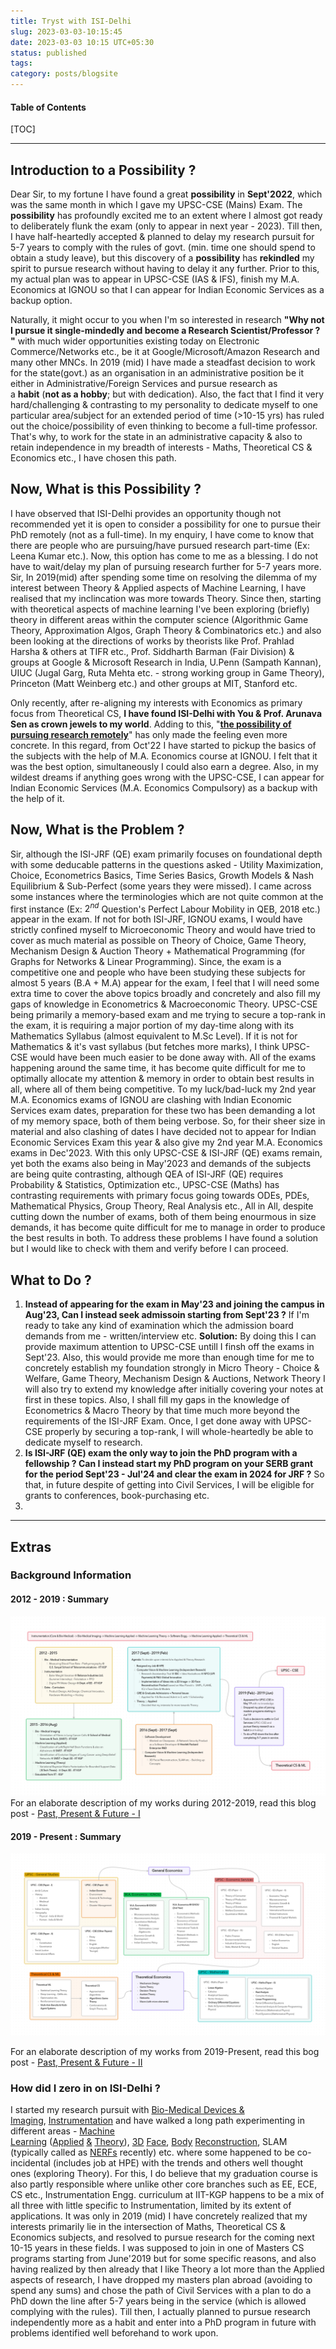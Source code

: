 ```yaml
---
title: Tryst with ISI-Delhi
slug: 2023-03-03-10:15:45
date: 2023-03-03 10:15 UTC+05:30
status: published
tags:
category: posts/blogsite
---
```


<h4>Table of Contents</h4>
[TOC]

---

## Introduction to a Possibility ? 

Dear Sir, to my fortune I have found a great **possibility** in **Sept'2022**, which was the same month in which I gave my UPSC-CSE (Mains) Exam. The **possibility** has profoundly excited me to an extent where I almost got ready to deliberately flunk the exam (only to appear in next year - 2023). Till then, I have half-heartedly accepted & planned to delay my research pursuit for 5-7 years to comply with the rules of govt. (min. time one should spend to obtain a study leave), but this discovery of a **possibility** has **rekindled** my spirit to pursue research without having to delay it any further. Prior to this, my actual plan was to appear in UPSC-CSE (IAS & IFS), finish my M.A. Economics at IGNOU so that I can appear for Indian Economic Services as a backup option. 

Naturally, it might occur to you when I'm so interested in research **"Why not I pursue it single-mindedly and become a Research Scientist/Professor ? "** with much wider opportunities existing today on Electronic Commerce/Networks etc., be it at Google/Microsoft/Amazon Research and many other MNCs. In 2019 (mid) I have made a steadfast decision to work for the state(govt.) as an organisation in an administrative position be it either in Administrative/Foreign Services and pursue research as a **habit** (**not as a hobby**; but with dedication). Also, the fact that I find it very hard/challenging & contrasting to my personality to dedicate myself to one particular area/subject for an extended period of time (>10-15 yrs) has ruled out the choice/possibility of even thinking to become a full-time professor. That's why, to work for the state in an administrative capacity & also to retain independence in my breadth of interests - Maths, Theoretical CS & Economics etc., I have chosen this path.   
  
## Now, What is this Possibility ?

I have observed that ISI-Delhi provides an opportunity though not recommended yet it is open to consider a possibility for one to pursue their PhD remotely (not as a full-time). In my enquiry, I have come to know that there are people who are pursuing/have pursued research part-time (Ex: Leena Kumar etc.). Now, this option has come to me as a blessing. I do not have to wait/delay my plan of pursuing research further for 5-7 years more.   
Sir, In 2019(mid) after spending some time on resolving the dilemma of my interest between Theory & Applied aspects of Machine Learning, I have realised that my inclincation was more towards Theory. Since then, starting with theoretical aspects of machine learning I've been exploring (briefly) theory in different areas within the computer science (Algorithmic Game Theory, Approximation Algos, Graph Theory & Combinatorics etc.) and also been looking at the directions of works by theorists like Prof. Prahlad Harsha & others at TIFR etc., Prof. Siddharth Barman (Fair Division) & groups at Google & Microsoft Research in India, U.Penn (Sampath Kannan), UIUC (Jugal Garg, Ruta Mehta etc. - strong working group in Game Theory), Princeton (Matt Weinberg etc.) and other groups at MIT, Stanford etc.

Only recently, after re-aligning my interests with Economics as primary focus from Theoretical CS, **I have found ISI-Delhi with You & Prof. Arunava Sen as crown jewels to my world**. Adding to this, "<ins><strong>the possibility of pursuing research remotely</strong></ins>" has only made the feeling even more concrete. In this regard, from Oct'22 I have started to pickup the basics of the subjects with the help of M.A. Economics course at IGNOU. I felt that it was the best option, simultaneously I could also earn a degree. Also, in my wildest dreams if anything goes wrong with the UPSC-CSE, I can appear for Indian Economic Services (M.A. Economics Compulsory) as a backup with the help of it. 

## Now, What is the Problem ? 

Sir, although the ISI-JRF (QE) exam primarily focuses on foundational depth with some deducable patterns in the questions asked - Utility Maximization, Choice, Econometrics Basics, Time Series Basics, Growth Models & Nash Equilibrium & Sub-Perfect (some years they were missed). I came across some instances where the terminologies which are not quite common at the first instance (Ex: $2^{nd}$ Question's Perfect Labour Mobility in QEB, 2018 etc.) appear in the exam. 
If not for both ISI-JRF, IGNOU exams, I would have strictly confined myself to Microeconomic Theory and would have tried to cover as much material as possible on Theory of Choice, Game Theory, Mechanism Design & Auction Theory + Mathematical Programming (for Graphs for Networks & Linear Programming). Since, the exam is a competitive one and people who have been studying these subjects for almost 5 years (B.A + M.A) appear for the exam, I feel that I will need some extra time to cover the above topics broadly and concretely and also fill my gaps of knowledge in Econometrics & Macroeconomic Theory. UPSC-CSE being primarily a memory-based exam and me trying to secure a top-rank in the exam, it is requiring a major portion of my day-time along with its Mathematics Syllabus (almost equivalent to M.Sc Level). If it is not for Mathematics & it's vast syllabus (but fetches more marks), I think UPSC-CSE would have been much easier to be done away with.
All of the exams happening around the same time, it has become quite difficult for me to optimally allocate my attention & memory in order to obtain best results in all, where all of them being competitive. To my luck/bad-luck my 2nd year M.A. Economics exams of IGNOU are clashing with Indian Economic Services exam dates, preparation for these two has been demanding a lot of my memory space, both of them being verbose. So, for their sheer size in material and also clashing of dates I have decided not to appear for Indian Economic Services Exam this year & also give my 2nd year M.A. Economics exams in Dec'2023. With this only UPSC-CSE & ISI-JRF (QE) exams remain, yet both the exams also being in May'2023 and demands of the subjects are being quite contrasting, although QEA of ISI-JRF (QE) requires Probability & Statistics, Optimization etc., UPSC-CSE (Maths) has contrasting requirements with primary focus going towards ODEs, PDEs, Mathematical Physics, Group Theory, Real Analysis etc., 
All in All, despite cutting down the number of exams, both of them being enourmous in size demands, it has become quite difficult for me to manage in order to produce the best results in both. To address these problems I have found a solution but I would like to check with them and verify before I can proceed. 

## What to Do ?

1. **Instead of appearing for the exam in May'23 and joining the campus in Aug'23, Can I instead seek admissoin starting from Sept'23 ?** If I'm ready to take any kind of examination which the admission board demands from me - written/interview etc.
   **Solution:** By doing this I can provide maximum attention to UPSC-CSE untill I finsh off the exams in Sept'23. Also, this would provide me more than enough time for me to concretely establish my foundation strongly in Micro Theory - Choice & Welfare, Game Theory, Mechanism Design & Auctions, Network Theory I will also try to extend my knowledge after initially covering your notes at first  in these topics. Also, I shall fill my gaps in the knowledge of Econometrics & Macro Theory by that time much more beyond the requirements of the ISI-JRF Exam. Once, I get done away with UPSC-CSE properly by securing a top-rank, I will whole-heartedly be able to dedicate myself to research.
2. **Is ISI-JRF (QE) exam the only way to join the PhD program with a fellowship ? Can I instead start my PhD program on your SERB grant for the period Sept'23 - Jul'24 and clear the exam in 2024 for JRF ?** So that, in future despite of getting into Civil Services, I will be eligible for grants to conferences, book-purchasing etc.
3. 



---

## Extras 

### Background Information

#### 2012 - 2019 : Summary

![](/images/2012-2019.png)
For an elaborate description of my works during 2012-2019, read this blog post - [Past, Present & Future - I]()


#### 2019 - Present : Summary

![](/images/2019%20-%20Present.png)

For an elaborate description of my works from 2019-Present, read this bog post - [Past, Present & Future - II]()

### How did I zero in on ISI-Delhi ?

I started my research pursuit with [Bio-Medical Devices & Imaging](https://drive.google.com/file/d/1baLe5P9N5wIfxbIhuJDW9uw_jOTpaQQU/view?usp=sharing), [Instrumentation](https://drive.google.com/file/d/1IwRRM0X6Xsn-6FphBChUmscy894OCHYl/view) and have walked a long path experimenting in different areas - [Machine Learning](https://drive.google.com/file/d/1LS3Y6dzPuQ-YZN2ZHMHlZPWwNeGkSEyo/view?usp=sharing) ([Applied](https://github.com/anhttran/3dmm_cnn) [&](https://drive.google.com/drive/folders/1y33JUi8W0MT1X8cHpywhF-WbSSGmsKKO?usp=sharing) [Theory](https://drive.google.com/file/d/1hmHOy27Xk3FgPk-aof9BHi59bLE3XmL4/view)), [3D](https://arxiv.org/pdf/1612.00523v1.pdf) [Face](https://flame.is.tue.mpg.de/), [Body](https://smpl-x.is.tue.mpg.de/) [Reconstruction](https://grail.cs.washington.edu/projects/AudioToObama/), SLAM (typically called as [NERFs](https://grail.cs.washington.edu/projects/personnerf/) recently) etc. where some happened to be co-incidental (includes job at HPE) with the trends and others well thought ones (exploring Theory). For this, I do believe that my graduation course is also partly responsible where unlike other core branches such as EE, ECE, CS etc., Instrumentation Engg. curriculum at IIT-KGP happens to be a mix of all three with little specific to Instrumentation, limited by its extent of applications. It was only in 2019 (mid) I have concretely realized that my interests primarily lie in the intersection of Maths, Theoretical CS & Economics subjects, and resolved to pursue research for the coming next 10-15 years in these fields. I was supposed to join in one of Masters CS programs starting from June'2019 but for some specific reasons, and also having realized by then already that I like Theory a lot more than the Applied aspects of research, I have dropped my masters plan abroad (avoiding to spend any sums) and chose the path of Civil Services with a plan to do a PhD down the line after 5-7 years being in the service (which is allowed complying with the rules). Till then, I actually planned to pursue research independently more as a habit and enter into a PhD program in future with problems identified well beforehand to work upon.


